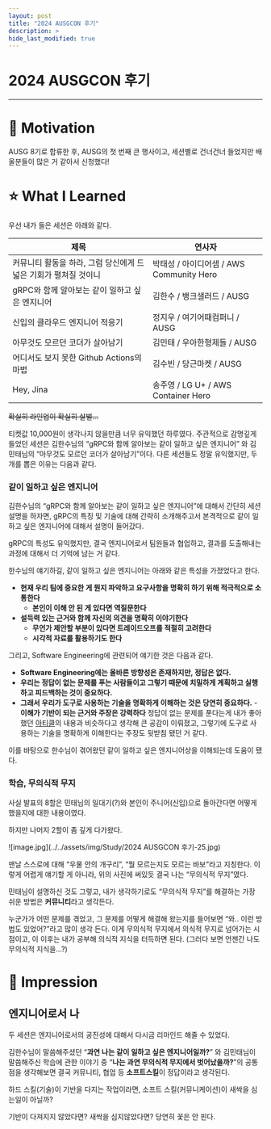 ```yaml
---
layout: post
title: "2024 AUSGCON 후기"
description: >
hide_last_modified: true
---
```


# 2024 AUSGCON 후기

---

# 🚂 Motivation

AUSG 8기로 합류한 후, AUSG의 첫 번째 큰 행사이고, 세션별로 건너건너 들었지만 배울분들이 많은 거 같아서 신청했다!

# ⭐ What I Learned

우선 내가 들은 세션은 아래와 같다.

| 제목                                                            | 연사자                                   |
| --------------------------------------------------------------- | ---------------------------------------- |
| 커뮤니티 활동을 하라, 그럼 당신에게 드넓은 기회가 펼쳐질 것이니 | 박태성 / 아이디어샘 / AWS Community Hero |
| gRPC와 함께 알아보는 같이 일하고 싶은 엔지니어                  | 김한수 / 뱅크샐러드 / AUSG               |
| 신입의 클라우드 엔지니어 적응기                                 | 정지우 / 여기어때컴퍼니 / AUSG           |
| 아무것도 모르던 코더가 살아남기                                 | 김민태 / 우아한형제들 / AUSG             |
| 어디서도 보지 못한 Github Actions의 마법                        | 김수빈 / 당근마켓 / AUSG                 |
| Hey, Jina                                                       | 송주영 / LG U+ / AWS Container Hero      |

~~확실히 라인업이 확실히 살벌…~~

티켓값 10,000원이 생각나지 않을만큼 너무 유익했던 하루였다. 주관적으로 감명깊게 들었던 세션은 김한수님의 “gRPC와 함께 알아보는 같이 일하고 싶은 엔지니어” 와 김민태님의 “아무것도 모르던 코더가 살아남기”이다. 다른 세션들도 정말 유익했지만, 두 개를 뽑은 이유는 다음과 같다.

### 같이 일하고 싶은 엔지니어

김한수님의 “gRPC와 함께 알아보는 같이 일하고 싶은 엔지니어”에 대해서 간단히 세션 설명을 하자면, gRPC의 특징 및 기술에 대해 간략히 소개해주고서 본격적으로 같이 일하고 싶은 엔지니어에 대해서 설명이 들어갔다.

gRPC의 특성도 유익했지만, 결국 엔지니어로서 팀원들과 협업하고, 결과를 도출해내는 과정에 대해서 더 기억에 남는 거 같다.

한수님의 얘기하길, 같이 일하고 싶은 엔지니어는 아래와 같은 특성을 가졌었다고 한다.

-   **현재 우리 팀에 중요한 게 뭔지 파악하고 요구사항을 명확히 하기 위해 적극적으로 소통한다**
    -   **본인이 이해 안 된 게 있다면 역질문한다**
-   **설득력 있는 근거와 함께 자신의 의견을 명확히 이야기한다**
    -   **무언가 제안할 부분이 있다면 트레이드오프를 적절히 고려한다**
    -   **시각적 자료를 활용하기도 한다**

그리고, Software Engineering에 관련되어 얘기한 것은 다음과 같다.

-   **Software Engineering에는 올바른 방향성은 존재하지만, 정답은 없다.**
-   **우리는 정답이 없는 문제를 푸는 사람들이고 그렇기 때문에 치밀하게 계획하고 실행하고 피드백하는 것이 중요하다.**
-   **그래서 우리가 도구로 사용하는 기술을 명확하게 이해하는 것은 당연히 중요하다.** - **이해가 기반이 되는 근거와 주장은 강력하다**
    정답이 없는 문제를 푼다는게 내가 좋아했던 [아티클](https://blog.voidmainvoid.net/131)의 내용과 비슷하다고 생각해 큰 공감이 이뤄졌고, 그렇기에 도구로 사용하는 기술을 명확하게 이해한다는 주장도 뒷받침 됐던 거 같다.

이를 바탕으로 한수님이 겪어왔던 같이 일하고 싶은 엔지니어상을 이해되는데 도움이 됐다.

### 학습, 무의식적 무지

사실 발표의 8할은 민태님의 일대기(?)와 본인이 주니어(신입)으로 돌아간다면 어떻게 했을지에 대한 내용이였다.

하지만 나머지 2할이 좀 깊게 다가왔다.

![image.jpg](../../assets/img/Study/2024 AUSGCON 후기-25.jpg)

맨날 스스로에 대해 “우물 안의 개구리”, “뭘 모르는지도 모르는 바보”라고 지칭한다. 이렇게 어렵게 얘기할 게 아니라, 위의 사진에 써있듯 결국 나는 “무의식적 무지”였다.

민태님이 설명하신 것도 그렇고, 내가 생각하기로도 “무의식적 무지”를 해결하는 가장 쉬운 방법은 **커뮤니티**라고 생각든다.

누군가가 어떤 문제를 겪었고, 그 문제를 어떻게 해결해 왔는지를 들어보면 “와.. 이런 방법도 있었어?”라고 많이 생각 든다. 이게 무의식적 무지에서 의식적 무지로 넘어가는 시점이고, 이 이후는 내가 공부해 의식적 지식을 터득하면 된다. (그러다 보면 언젠간 나도 무의식적 지식을…?)

# 💭 Impression

## 엔지니어로서 나

두 세션은 엔지니어로서의 공진성에 대해서 다시금 리마인드 해줄 수 있었다.

김한수님이 말씀해주셨던 “**과연 나는 같이 일하고 싶은 엔지니어일까?**” 와 김민태님이 말씀해주신 학습에 관한 이야기 중 “**나는 과연 무의식적 무지에서 벗어났을까?**”의 공통점을 생각해보면 결국 커뮤니티, 협업 등 **소프트스킬**이 정답이라고 생각된다.

하드 스킬(기술)이 기반을 다지는 작업이라면, 소프트 스킬(커뮤니케이션)이 새싹을 심는일이 아닐까?

기반이 다져지지 않았다면? 새싹을 심지않았다면? 당연히 꽃은 안 핀다.
